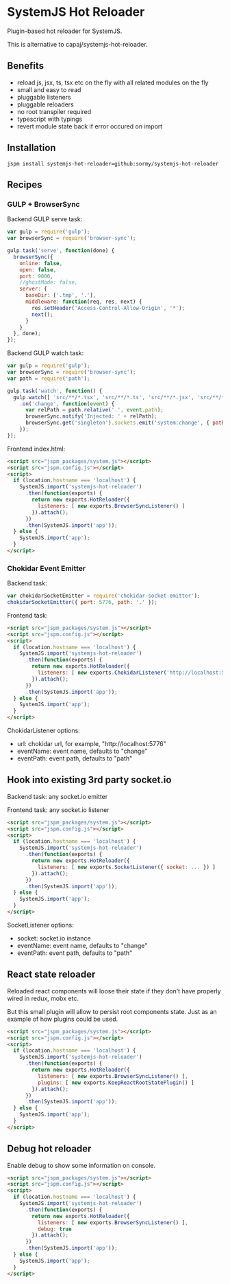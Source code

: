 # SystemJS Hot Reloader #

Plugin-based hot reloader for SystemJS.

This is alternative to capaj/systemjs-hot-reloader.

## Benefits ##

- reload js, jsx, ts, tsx etc on the fly with all related modules on the fly
- small and easy to read
- pluggable listeners
- pluggable reloaders
- no root transpiler required
- typescript with typings
- revert module state back if error occured on import

## Installation ##

```shell
jspm install systemjs-hot-reloader=github:sormy/systemjs-hot-reloader
```

## Recipes ##

### GULP + BrowserSync ###

Backend GULP serve task:

```javascript
var gulp = require('gulp');
var browserSync = require('browser-sync');

gulp.task('serve', function(done) {
  browserSync({
    online: false,
    open: false,
    port: 9000,
    //ghostMode: false,
    server: {
      baseDir: ['.tmp', '.'],
      middleware: function(req, res, next) {
        res.setHeader('Access-Control-Allow-Origin', '*');
        next();
      }
    }
  }, done);
});
```

Backend GULP watch task:

```javascript
var gulp = require('gulp');
var browserSync = require('browser-sync');
var path = require('path');

gulp.task('watch', function() {
  gulp.watch([ 'src/**/*.tsx', 'src/**/*.ts', 'src/**/*.jsx', 'src/**/*.js' ])
    .on('change', function(event) {
      var relPath = path.relative('.', event.path);
      browserSync.notify('Injected: ' + relPath);
      browserSync.get('singleton').sockets.emit('system:change', { path: relPath });
    });
});
```

Frontend index.html:

```html
<script src="jspm_packages/system.js"></script>
<script src="jspm.config.js"></script>
<script>
  if (location.hostname === 'localhost') {
    SystemJS.import('systemjs-hot-reloader')
      .then(function(exports) {
        return new exports.HotReloader({
          listeners: [ new exports.BrowserSyncListener() ]
        }).attach();
      })
      .then(SystemJS.import('app'));
  } else {
    SystemJS.import('app');
  }
</script>
```

### Chokidar Event Emitter ###

Backend task:

```javascript
var chokidarSocketEmitter = require('chokidar-socket-emitter');
chokidarSocketEmitter({ port: 5776, path: '.' });
```

Frontend task:

```html
<script src="jspm_packages/system.js"></script>
<script src="jspm.config.js"></script>
<script>
  if (location.hostname === 'localhost') {
    SystemJS.import('systemjs-hot-reloader')
      .then(function(exports) {
        return new exports.HotReloader({
          listeners: [ new exports.ChokidarListener('http://localhost:5776') ]
        }).attach();
      })
      .then(SystemJS.import('app'));
  } else {
    SystemJS.import('app');
  }
</script>
```

ChokidarListener options:

- url: chokidar url, for example, "http://localhost:5776"
- eventName: event name, defaults to "change"
- eventPath: event path, defaults to "path"

## Hook into existing 3rd party socket.io ##

Backend task: any socket.io emitter

Frontend task: any socket.io listener

```html
<script src="jspm_packages/system.js"></script>
<script src="jspm.config.js"></script>
<script>
  if (location.hostname === 'localhost') {
    SystemJS.import('systemjs-hot-reloader')
      .then(function(exports) {
        return new exports.HotReloader({
          listeners: [ new exports.SocketListener({ socket: ... }) ]
        }).attach();
      })
      .then(SystemJS.import('app'));
  } else {
    SystemJS.import('app');
  }
</script>
```

SocketListener options:

- socket: socket.io instance
- eventName: event name, defaults to "change"
- eventPath: event path, defaults to "path"

## React state reloader ##

Reloaded react components will loose their state if they don't have properly wired in redux, mobx etc.

But this small plugin will allow to persist root components state. Just as an example of how plugins could be used.

```html
<script src="jspm_packages/system.js"></script>
<script src="jspm.config.js"></script>
<script>
  if (location.hostname === 'localhost') {
    SystemJS.import('systemjs-hot-reloader')
      .then(function(exports) {
        return new exports.HotReloader({
          listeners: [ new exports.BrowserSyncListener() ],
          plugins: [ new exports.KeepReactRootStatePlugin() ]
        }).attach();
      })
      .then(SystemJS.import('app'));
  } else {
    SystemJS.import('app');
  }
</script>
```

## Debug hot reloader ##

Enable debug to show some information on console.

```html
<script src="jspm_packages/system.js"></script>
<script src="jspm.config.js"></script>
<script>
  if (location.hostname === 'localhost') {
    SystemJS.import('systemjs-hot-reloader')
      .then(function(exports) {
        return new exports.HotReloader({
          listeners: [ new exports.BrowserSyncListener() ],
          debug: true
        }).attach();
      })
      .then(SystemJS.import('app'));
  } else {
    SystemJS.import('app');
  }
</script>
```
